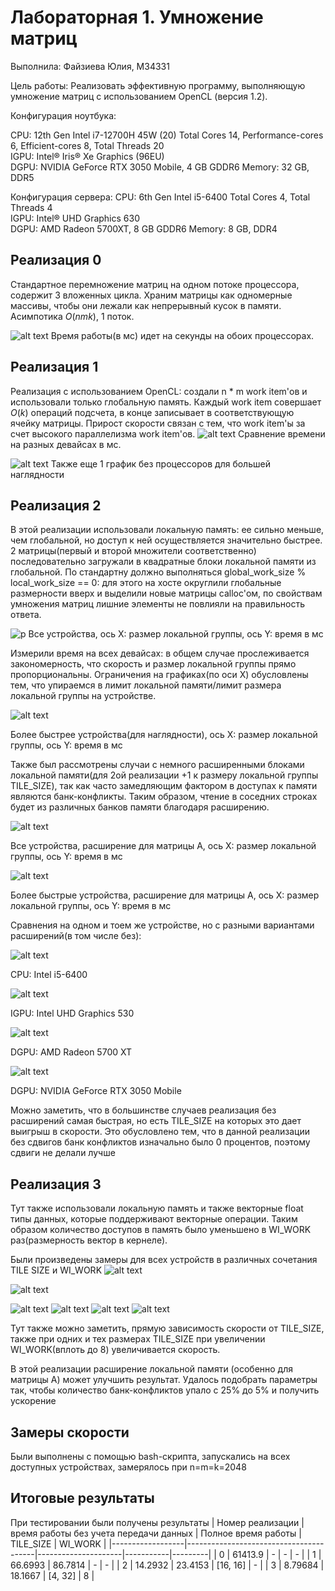 
# Лабораторная 1. Умножение матриц
Выполнила: Файзиева Юлия, M34331

Цель работы: Реализовать эффективную программу, выполняющую умножение матриц с использованием OpenCL (версия 1.2).

Конфигурация ноутбука:

CPU: 12th Gen Intel i7-12700H 45W (20) 
Total Cores 14, Performance-cores 6, Efficient-cores 8, Total Threads 20      
IGPU: Intel® Iris® Xe Graphics (96EU)        
DGPU: NVIDIA GeForce RTX 3050 Mobile, 4 GB GDDR6
Memory: 32 GB, DDR5

Конфигурация сервера:
CPU: 6th Gen Intel i5-6400 
Total Cores 4, Total Threads 4      
IGPU: Intel® UHD Graphics 630        
DGPU: AMD Radeon 5700XT, 8 GB GDDR6
Memory: 8 GB, DDR4

## Реализация 0
Стандартное перемножение матриц на одном потоке процессора, содержит 3 вложенных цикла. Храним матрицы как одномерные массивы, чтобы они лежали как непрерывный кусок в памяти. Асимпотика $O(nmk)$, 1 поток.

![alt text](photos/cpu.png)
Время работы(в мс) идет на секунды на обоих процессорах.


## Реализация 1 
Реализация с использованием OpenCL: создали n * m work item'ов и использовали только глобальную память. Каждый work item совершает $O(k)$ операций подсчета, в конце записывает в соответствующую ячейку матрицы. Прирост скорости связан с тем, что work item'ы за счет высокого параллелизма work item'ов. 
![alt text](photos/igpu.png)
Сравнение времени на разных девайсах в мс.

![alt text](photos/image_2024-09-25_22-01-27.png)
Также еще 1 график без процессоров для большей наглядности 
## Реализация 2
В этой реализации использовали локальную память: ее сильно меньше, чем глобальной, но доступ к ней осуществляется значительно быстрее. 2 матрицы(первый и второй множители соответственно) последовательно загружали в квадратные блоки локальной памяти из глобальной. По стандартну должно выполняться global_work_size % local_work_size == 0: для этого на хосте округлили глобальные размерности вверх и выделили новые матрицы calloc'ом, по свойствам умножения матриц лишние элементы не повлияли на правильность ответа.

![р](photos/image_2024-09-26_00-05-16.png)
Все устройства, ось X: размер локальной группы, ось Y: время в мс

Измерили время на всех девайсах: в общем случае прослеживается закономерность, что скорость и размер локальной группы прямо пропорциональны. Ограничения на графиках(по оси X) обусловлены тем, что упираемся в лимит локальной памяти/лимит размера локальной группы на устройстве. 


![alt text](photos/image_2024-09-26_00-07-50.png)

Более быстрее устройства(для наглядности), ось X: размер локальной группы, ось Y: время в мс

Также был рассмотрены случаи с немного расширенными блоками локальной памяти(для 2ой реализации +1 к размеру локальной группы TILE_SIZE), так как часто замедляющим фактором в доступах к памяти являются банк-конфликты. Таким образом, чтение в соседних строках будет из различных банков памяти благодаря расширению.

![alt text](photos/t.png)

Все устройства, расширение для матрицы A, ось X: размер локальной группы, ось Y: время в мс

![alt text](photos/image-1.png)

Более быстрые устройства, расширение для матрицы A, ось X: размер локальной группы, ось Y: время в мс

Сравнения на одном и тоем же устройстве, но с разными вариантами расширений(в том числе без):

![alt text](photos/image_2024-09-26_01-45-52.png)

CPU: Intel i5-6400

![alt text](photos/image_2024-09-26_01-47-38.png)

IGPU: Intel UHD Graphics 530

![alt text](photos/image_2024-09-26_02-08-36.png)

DGPU: AMD Radeon 5700 XT

![alt text](photos/image_2024-09-26_02-19-16.png)

DGPU: NVIDIA GeForce RTX 3050 Mobile

Можно заметить, что в большинстве случаев реализация без расширений самая быстрая, но есть TILE_SIZE на которых это дает выигрыш в скорости. Это обусловлено тем, что в данной реализации без сдвигов банк конфликтов изначально было 0 процентов, поэтому сдвиги не делали лучше

## Реализация 3
Тут также использовали локальную память и также векторные float типы данных, которые поддерживают векторные операции. Таким образом количество доступов в память было уменьшено в WI_WORK раз(размерность вектор в кернеле).

Были произведены замеры для всех устройств в различных сочетания TILE SIZE и WI_WORK 
![alt text](photos/intel_xe_igpu.png)

![alt text](photos/i7-12700h.png)


![alt text](photos/uhd530.png)
![alt text](photos/5700XT.png)
![alt text](photos/i5-6400.png)
![alt text](photos/3050.png)

Тут также можно заметить, прямую зависимость скорости от TILE_SIZE, также при одних и тех размерах TILE_SIZE при увеличении WI_WORK(вплоть до 8) увеличивается скорость.

В этой реализации расширение локальной памяти (особенно для матрицы A) может улучшить результат. Удалось подобрать параметры так, чтобы количество банк-конфликтов упало с 25% до 5% и получить ускорение

## Замеры скорости
Были выполнены с помощью bash-скрипта, запускались на всех доступных устройствах, замерялось при n=m=k=2048

## Итоговые результаты
При тестировании были получены результаты
| Номер реализации | время работы без учета передачи данных | Полное время работы | TILE_SIZE | WI_WORK |
|------------------|----------------------------------------|---------------------|-----------|---------|
| 0                | 61413.9                                | -             | -         | -       |
| 1                | 66.6993                                | 86.7814             | -         | -       |
| 2                | 14.2932                                | 23.4153             | [16, 16]  | -       |
| 3                | 8.79684                                | 18.1667             | [4, 32]   | 8       |

